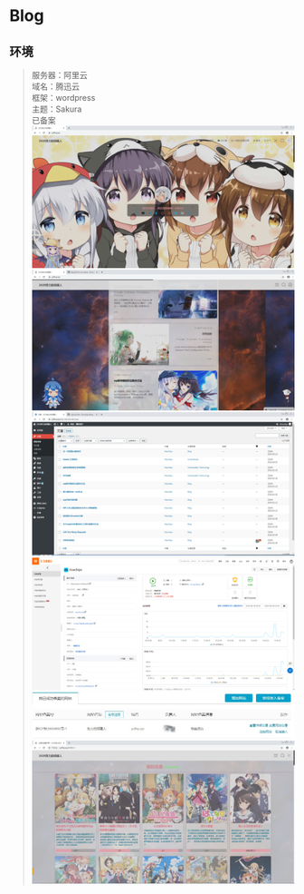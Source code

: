 # Blog
## 环境
> 服务器：阿里云<br>
> 域名：腾迅云<br>
> 框架：wordpress<br>
> 主题：Sakura<br>
> 已备案<br>
![avatar](https://github.com/Ricechips/Blog/blob/master/PrtScn/1.png)
![avatar](https://github.com/Ricechips/Blog/blob/master/PrtScn/2.png)
![avatar](https://github.com/Ricechips/Blog/blob/master/PrtScn/3.png)
![avatar](https://github.com/Ricechips/Blog/blob/master/PrtScn/4.png)
![avatar](https://github.com/Ricechips/Blog/blob/master/PrtScn/5.png)
![avatar](https://github.com/Ricechips/Blog/blob/master/PrtScn/6.png)
